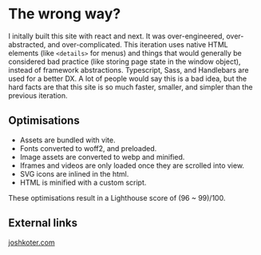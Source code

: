 # The wrong way?

I initally built this site with react and next. It was over-engineered, over-abstracted, and over-complicated.
This iteration uses native HTML elements (like `<details>` for menus) and things that would generally be considered bad practice (like storing page state in the window object), instead of framework abstractions. Typescript, Sass, and Handlebars are used for a better DX.
A lot of people would say this is a bad idea, but the hard facts are that this site is so much faster, smaller, and simpler than the previous iteration.

## Optimisations

- Assets are bundled with vite.
- Fonts converted to woff2, and preloaded.
- Image assets are converted to webp and minified.
- Iframes and videos are only loaded once they are scrolled into view.
- SVG icons are inlined in the html.
- HTML is minified with a custom script.

These optimisations result in a Lighthouse score of (96 ~ 99)/100.

## External links

[joshkoter.com](https://joshkoter.com)
